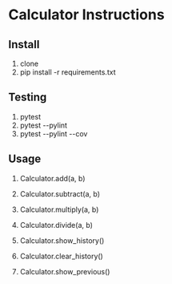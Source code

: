 # Calculator Instructions

## Install

1. clone
2. pip install -r requirements.txt

## Testing

1. pytest
2. pytest --pylint
3. pytest --pylint --cov

## Usage

1. Calculator.add(a, b)
2. Calculator.subtract(a, b)
3. Calculator.multiply(a, b)
4. Calculator.divide(a, b)

5. Calculator.show_history()
6. Calculator.clear_history()
7. Calculator.show_previous()

